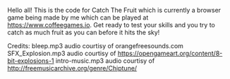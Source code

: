 Hello all! This is the code for Catch The Fruit which is currently a browser game being made by me which can be played at https://www.coffeegames.io. Get ready to test your skills and you try to catch as much fruit as you can before it hits the sky! 

Credits:
bleep.mp3 audio courtisy of orangefreesounds.com
SFX_Explosion.mp3 audio courtisy of https://opengameart.org/content/8-bit-explosions-1
intro-music.mp3 audio courtisy of http://freemusicarchive.org/genre/Chiptune/
